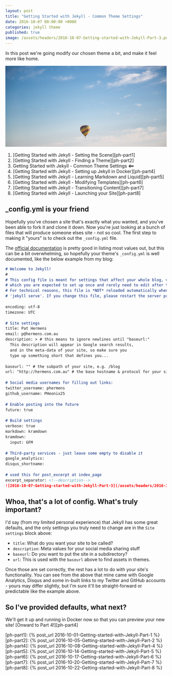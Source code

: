 ```yaml
---
layout: post
title: "Getting Started with Jekyll - Common Theme Settings"
date: 2016-10-07 00:00:00 +0000
categories: jekyll theme
published: true
image: /assets/headers/2016-10-07-Getting-started-with-Jekyll-Part-3.png
---
```


In this post we're going modify our chosen theme a bit, and make it feel more like home.
<!--description-->
![2016-10-07-Getting-started-with-Jekyll-Part-3](/assets/headers/2016-10-07-Getting-started-with-Jekyll-Part-3.png)

1. [Getting Started with Jekyll - Setting the Scene][ph-part1]
2. [Getting Started with Jekyll - Finding a Theme][ph-part2]
3. Getting Started with Jekyll - Common Theme Settings **<==**
4. [Getting Started with Jekyll - Setting up Jekyll in Docker][ph-part4]
5. [Getting Started with Jekyll - Learning Markdown and Liquid][ph-part5]
6. [Getting Started with Jekyll - Modifying Templates][ph-part6]
7. [Getting Started with Jekyll - Transitioning Content][ph-part7]
8. [Getting Started with Jekyll - Launching your Site][ph-part8]

## _config.yml is your friend

Hopefully you've chosen a site that's exactly what you wanted, and you've been able to fork it and clone it down. Now you're just looking at a bunch of files that will produce someone elses site - not so cool. The first step to making it "yours" is to check out the `_config.yml` file.

The [official documentation][jekyll-conf] is pretty good in listing most values out, but this can be a bit overwhelming, so hopefully your theme's `_config.yml` is well documented, like the below example from my blog:

```markdown
# Welcome to Jekyll!
#
# This config file is meant for settings that affect your whole blog, values
# which you are expected to set up once and rarely need to edit after that.
# For technical reasons, this file is *NOT* reloaded automatically when you use
# 'jekyll serve'. If you change this file, please restart the server process.

encoding: utf-8
timezone: UTC

# Site settings
title: Pat Hermens
email: p@hermens.com.au
description: > # this means to ignore newlines until "baseurl:"
  This description will appear in Google search results,
  and in the meta-data of your site, so make sure you
  type up something short that defines you...

baseurl: "" # the subpath of your site, e.g. /blog
url: "http://hermens.com.au" # the base hostname & protocol for your site

# Social media usernames for filling out links:
twitter_username: phermens 
github_username: PHeonix25 

# Enable posting into the future
future: true

# Build settings
verbose: true
markdown: kramdown
kramdown:
  input: GFM

# Third-party services - just leave some empty to disable it
google_analytics: 
disqus_shortname: 

# used this for post_excerpt at index_page
excerpt_separator: <!--description-->
![2016-10-07-Getting-started-with-Jekyll-Part-3](/assets/headers/2016-10-07-Getting-started-with-Jekyll-Part-3.png)
```

## Whoa, that's a lot of config. What's truly important?

I'd say (from my limited personal experience) that Jekyll has some great defaults, and the only settings you truly need to change are in the `Site settings` block above:

- `title`: What do you want your site to be called?
- `description`: Meta values for your social media sharing stuff
- `baseurl`: Do you want to put the site in a subdirectory?
- `url`: This is used with the `baseurl` above to find assets in themes.

Once those are set correctly, the rest has a lot to do with your site's functionality. You can see from the above that mine came with Google Analytics, Disqus and some in-built links to my Twitter and GitHub accounts - yours may differ slightly, but I'm sure it'll be straight-forward or predictable like the example above.

## So I've provided defaults, what next?

We'll get it up and running in Docker now so that you can preview your new site! [Onward to Part 4!][ph-part4]

[ph-part1]:   {% post_url 2016-10-01-Getting-started-with-Jekyll-Part-1 %}
[ph-part2]:   {% post_url 2016-10-05-Getting-started-with-Jekyll-Part-2 %}
[ph-part4]:   {% post_url 2016-10-08-Getting-started-with-Jekyll-Part-4 %}
[ph-part5]:   {% post_url 2016-10-14-Getting-started-with-Jekyll-Part-5 %}
[ph-part6]:   {% post_url 2016-10-17-Getting-started-with-Jekyll-Part-6 %}
[ph-part7]:   {% post_url 2016-10-20-Getting-started-with-Jekyll-Part-7 %}
[ph-part8]:   {% post_url 2016-10-22-Getting-started-with-Jekyll-Part-8 %}

[jekyll-conf]: https://jekyllrb.com/docs/configuration/
